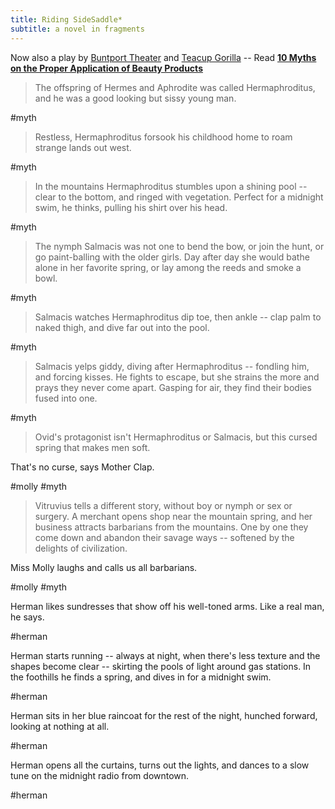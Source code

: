```yaml
---
title: Riding SideSaddle*
subtitle: a novel in fragments
---
```


Now also a play
by [Buntport Theater][bt]
and [Teacup Gorilla][tg] --
Read
**[10 Myths on the Proper Application of Beauty Products][10-myths]**

[bt]: http://buntport.com
[tg]: http://teacupgorilla.com
[10-myths]: /plays/10-myths

<!-- slide -->

> The offspring of Hermes and Aphrodite was called Hermaphroditus,
> and he was a good looking but sissy young man.

#myth

<!-- slide -->

> Restless, Hermaphroditus forsook his childhood home
> to roam strange lands out west.

#myth

<!-- slide -->

> In the mountains Hermaphroditus stumbles upon a shining pool --
> clear to the bottom, and ringed with vegetation.
> Perfect for a midnight swim, he thinks,
> pulling his shirt over his head.

#myth

<!-- slide -->

> The nymph Salmacis was not one to bend the bow,
> or join the hunt,
> or go paint-balling with the older girls.
> Day after day she would bathe alone in her favorite spring,
> or lay among the reeds and smoke a bowl.

#myth

<!-- slide -->

> Salmacis watches Hermaphroditus dip toe, then ankle --
> clap palm to naked thigh, and dive far out into the pool.

#myth

<!-- slide -->

> Salmacis yelps giddy, diving after Hermaphroditus --
> fondling him, and forcing kisses.
> He fights to escape,
> but she strains the more
> and prays they never come apart.
> Gasping for air, they find their bodies fused into one.

#myth

<!-- slide -->

> Ovid's protagonist isn't Hermaphroditus or Salmacis,
> but this cursed spring that makes men soft.

That's no curse, says Mother Clap.

#molly #myth

<!-- slide -->

> Vitruvius tells a different story,
> without boy or nymph or sex or surgery.
> A merchant opens shop near the mountain spring,
> and her business attracts barbarians from the mountains.
> One by one they come down and abandon their savage ways --
> softened by the delights of civilization.

Miss Molly laughs and calls us all barbarians.

#molly #myth

<!-- slide -->

Herman likes sundresses that show off his well-toned arms.
Like a real man, he says.

#herman

<!-- slide -->

Herman starts running --
always at night,
when there's less texture and the shapes become clear --
skirting the pools of light around gas stations.
In the foothills he finds a spring,
and dives in for a midnight swim.

#herman

<!-- slide -->

Herman sits in her blue raincoat for the rest of the night,
hunched forward, looking at nothing at all.

#herman

<!-- slide -->

Herman opens all the curtains,
turns out the lights,
and dances to a slow tune on the midnight radio from downtown.

#herman
